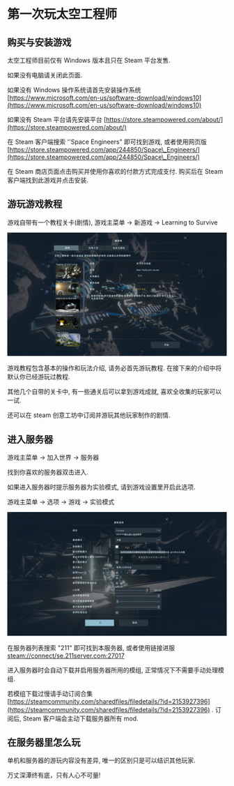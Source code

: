# 第一次玩太空工程师

## 购买与安装游戏

太空工程师目前仅有 Windows 版本且只在 Steam 平台发售.

如果没有电脑请关闭此页面.

如果没有 Windows 操作系统请首先安装操作系统 [https://www.microsoft.com/en-us/software-download/windows10](https://www.microsoft.com/en-us/software-download/windows10)

如果没有 Steam 平台请先安装平台 [https://store.steampowered.com/about/](https://store.steampowered.com/about/)

在 Steam 客户端搜索 ''Space Engineers" 即可找到游戏, 或者使用网页版 [https://store.steampowered.com/app/244850/Space\_Engineers/](https://store.steampowered.com/app/244850/Space\_Engineers/)

在 Steam 商店页面点击购买并使用你喜欢的付款方式完成支付. 购买后在 Steam 客户端找到此游戏并点击安装.

## 游玩游戏教程

游戏自带有一个教程关卡(剧情), 游戏主菜单 -> 新游戏 -> Learning to Survive

![](../.gitbook/assets/image.png)

游戏教程包含基本的操作和玩法介绍, 请务必首先游玩教程. 在接下来的介绍中将默认你已经游玩过教程.

其他几个自带的关卡中, 有一些通关后可以拿到游戏成就, 喜欢全收集的玩家可以一试.

还可以在 steam 创意工坊中订阅并游玩其他玩家制作的剧情.

## 进入服务器

游戏主菜单 -> 加入世界 -> 服务器

找到你喜欢的服务器双击进入.

如果进入服务器时提示服务器为实验模式, 请到游戏设置里开启此选项.

游戏主菜单 -> 选项 -> 游戏 -> 实验模式

![](<../.gitbook/assets/image (1).png>)

在服务器列表搜索 "211" 即可找到本服务器, 或者使用链接进服 [steam://connect/se.211server.com:27017](steam://connect/se.211server.com:27017)

进入服务器时会自动下载并启用服务器所用的模组, 正常情况下不需要手动处理模组.

若模组下载过慢请手动订阅合集 [https://steamcommunity.com/sharedfiles/filedetails/?id=2153927396](https://steamcommunity.com/sharedfiles/filedetails/?id=2153927396) . 订阅后, Steam 客户端会主动下载服务器所有 mod.

## 在服务器里怎么玩

单机和服务器的游玩内容没有差异, 唯一的区别只是可以结识其他玩家.

万丈深潭终有底，只有人心不可量!
